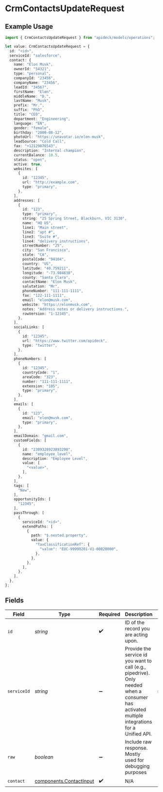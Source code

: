 # CrmContactsUpdateRequest

## Example Usage

```typescript
import { CrmContactsUpdateRequest } from "apideck/models/operations";

let value: CrmContactsUpdateRequest = {
  id: "<id>",
  serviceId: "salesforce",
  contact: {
    name: "Elon Musk",
    ownerId: "54321",
    type: "personal",
    companyId: "23456",
    companyName: "23456",
    leadId: "34567",
    firstName: "Elon",
    middleName: "D.",
    lastName: "Musk",
    prefix: "Mr.",
    suffix: "PhD",
    title: "CEO",
    department: "Engineering",
    language: "EN",
    gender: "female",
    birthday: "2000-08-12",
    photoUrl: "https://unavatar.io/elon-musk",
    leadSource: "Cold Call",
    fax: "+12129876543",
    description: "Internal champion",
    currentBalance: 10.5,
    status: "open",
    active: true,
    websites: [
      {
        id: "12345",
        url: "http://example.com",
        type: "primary",
      },
    ],
    addresses: [
      {
        id: "123",
        type: "primary",
        string: "25 Spring Street, Blackburn, VIC 3130",
        name: "HQ US",
        line1: "Main street",
        line2: "apt #",
        line3: "Suite #",
        line4: "delivery instructions",
        streetNumber: "25",
        city: "San Francisco",
        state: "CA",
        postalCode: "94104",
        country: "US",
        latitude: "40.759211",
        longitude: "-73.984638",
        county: "Santa Clara",
        contactName: "Elon Musk",
        salutation: "Mr",
        phoneNumber: "111-111-1111",
        fax: "122-111-1111",
        email: "elon@musk.com",
        website: "https://elonmusk.com",
        notes: "Address notes or delivery instructions.",
        rowVersion: "1-12345",
      },
    ],
    socialLinks: [
      {
        id: "12345",
        url: "https://www.twitter.com/apideck",
        type: "twitter",
      },
    ],
    phoneNumbers: [
      {
        id: "12345",
        countryCode: "1",
        areaCode: "323",
        number: "111-111-1111",
        extension: "105",
        type: "primary",
      },
    ],
    emails: [
      {
        id: "123",
        email: "elon@musk.com",
        type: "primary",
      },
    ],
    emailDomain: "gmail.com",
    customFields: [
      {
        id: "2389328923893298",
        name: "employee_level",
        description: "Employee Level",
        value: [
          "<value>",
        ],
      },
    ],
    tags: [
      "New",
    ],
    opportunityIds: [
      "12345",
    ],
    passThrough: [
      {
        serviceId: "<id>",
        extendPaths: [
          {
            path: "$.nested.property",
            value: {
              "TaxClassificationRef": {
                "value": "EUC-99990201-V1-00020000",
              },
            },
          },
        ],
      },
    ],
  },
};
```

## Fields

| Field                                                                                                                                         | Type                                                                                                                                          | Required                                                                                                                                      | Description                                                                                                                                   | Example                                                                                                                                       |
| --------------------------------------------------------------------------------------------------------------------------------------------- | --------------------------------------------------------------------------------------------------------------------------------------------- | --------------------------------------------------------------------------------------------------------------------------------------------- | --------------------------------------------------------------------------------------------------------------------------------------------- | --------------------------------------------------------------------------------------------------------------------------------------------- |
| `id`                                                                                                                                          | *string*                                                                                                                                      | :heavy_check_mark:                                                                                                                            | ID of the record you are acting upon.                                                                                                         |                                                                                                                                               |
| `serviceId`                                                                                                                                   | *string*                                                                                                                                      | :heavy_minus_sign:                                                                                                                            | Provide the service id you want to call (e.g., pipedrive). Only needed when a consumer has activated multiple integrations for a Unified API. | salesforce                                                                                                                                    |
| `raw`                                                                                                                                         | *boolean*                                                                                                                                     | :heavy_minus_sign:                                                                                                                            | Include raw response. Mostly used for debugging purposes                                                                                      |                                                                                                                                               |
| `contact`                                                                                                                                     | [components.ContactInput](../../models/components/contactinput.md)                                                                            | :heavy_check_mark:                                                                                                                            | N/A                                                                                                                                           |                                                                                                                                               |